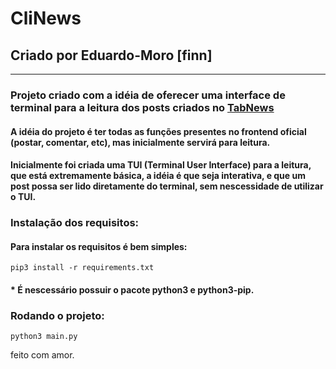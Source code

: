 # CliNews
## Criado por Eduardo-Moro \[finn\]
____

### Projeto criado com a idéia de oferecer uma interface de terminal para a leitura dos posts criados no [TabNews](tabnews.com.br)

#### A idéia do projeto é ter todas as funções presentes no frontend oficial (postar, comentar, etc), mas inicialmente servirá para leitura.
#### Inicialmente foi criada uma TUI (Terminal User Interface) para a leitura, que está extremamente básica, a idéia é que seja interativa, e que um post possa ser lido diretamente do terminal, sem nescessidade de utilizar o TUI.

### Instalação dos requisitos:

#### Para instalar os requisitos é bem simples:


```
pip3 install -r requirements.txt
```

#### * É nescessário possuir o pacote python3 e python3-pip.

### Rodando o projeto: 

```
python3 main.py
```

feito com amor.
